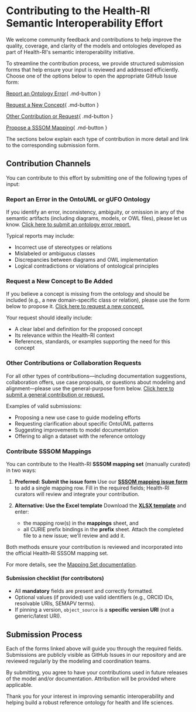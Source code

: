 # Contributing to the Health-RI Semantic Interoperability Effort

We welcome community feedback and contributions to help improve the quality, coverage, and clarity of the models and ontologies developed as part of Health-RI's semantic interoperability initiative.

To streamline the contribution process, we provide structured submission forms that help ensure your input is reviewed and addressed efficiently. Choose one of the options below to open the appropriate GitHub Issue form:

<div class="button-grid" markdown>

[Report an Ontology Error](https://github.com/health-ri/semantic-interoperability/issues/new?template=ontology-error-report.yml){ .md-button }

[Request a New Concept](https://github.com/health-ri/semantic-interoperability/issues/new?template=concept-request.yml){ .md-button }

[Other Contribution or Request](https://github.com/health-ri/semantic-interoperability/issues/new?template=other-contribution.yml){ .md-button }

[Propose a SSSOM Mapping](https://github.com/Health-RI/semantic-interoperability/issues/new?template=sssom-new-mapping.yml){ .md-button }

</div>

The sections below explain each type of contribution in more detail and link to the corresponding submission form.

## Contribution Channels

You can contribute to this effort by submitting one of the following types of input:

### Report an Error in the OntoUML or gUFO Ontology

If you identify an error, inconsistency, ambiguity, or omission in any of the semantic artifacts (including diagrams, models, or OWL files), please let us know.
[Click here to submit an ontology error report.](https://github.com/health-ri/semantic-interoperability/issues/new?template=ontology-error-report.yml)

Typical reports may include:

- Incorrect use of stereotypes or relations
- Mislabeled or ambiguous classes
- Discrepancies between diagrams and OWL implementation
- Logical contradictions or violations of ontological principles

### Request a New Concept to Be Added

If you believe a concept is missing from the ontology and should be included (e.g., a new domain-specific class or relation), please use the form below to propose it.
[Click here to request a new concept.](https://github.com/health-ri/semantic-interoperability/issues/new?template=concept-request.yml)

Your request should ideally include:

- A clear label and definition for the proposed concept
- Its relevance within the Health-RI context
- References, standards, or examples supporting the need for this concept

### Other Contributions or Collaboration Requests

For all other types of contributions—including documentation suggestions, collaboration offers, use case proposals, or questions about modeling and alignment—please use the general-purpose form below.
[Click here to submit a general contribution or request.](https://github.com/health-ri/semantic-interoperability/issues/new?template=other-contribution.yml)

Examples of valid submissions:

- Proposing a new use case to guide modeling efforts
- Requesting clarification about specific OntoUML patterns
- Suggesting improvements to model documentation
- Offering to align a dataset with the reference ontology

### Contribute SSSOM Mappings

You can contribute to the Health-RI **SSSOM mapping set** (manually curated) in two ways:

1. **Preferred: Submit the issue form**
   Use our **[SSSOM mapping issue form](https://github.com/Health-RI/semantic-interoperability/issues/new?template=sssom-new-mapping.yml)** to add a single mapping row. Fill in the required fields; Health-RI curators will review and integrate your contribution.

2. **Alternative: Use the Excel template**
   Download the **[XLSX template](https://raw.githubusercontent.com/Health-RI/semantic-interoperability/refs/heads/main/resources/mappings_template.xlsx)** and enter:
   - the mapping row(s) in the **mappings** sheet, and
   - all CURIE prefix bindings in the **prefix** sheet.
   Attach the completed file to a new issue; we’ll review and add it.

Both methods ensure your contribution is reviewed and incorporated into the official Health-RI SSSOM mapping set.

For more details, see the [Mapping Set documentation](method/mapping-set.md).

#### Submission checklist (for contributors)

- All **mandatory** fields are present and correctly formatted.
- Optional values (if provided) use valid identifiers (e.g., ORCID IDs, resolvable URIs, SEMAPV terms).
- If pinning a version, `object_source` is a **specific version URI** (not a generic/latest URI).

## Submission Process

Each of the forms linked above will guide you through the required fields. Submissions are publicly visible as GitHub Issues in our repository and are reviewed regularly by the modeling and coordination teams.

By submitting, you agree to have your contributions used in future releases of the model and/or documentation. Attribution will be provided where applicable.

Thank you for your interest in improving semantic interoperability and helping build a robust reference ontology for health and life sciences.

